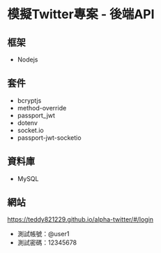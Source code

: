 # 模擬Twitter專案 - 後端API
## 框架
- Nodejs
## 套件
- bcryptjs
- method-override
- passport_jwt
- dotenv
- socket.io
- passport-jwt-socketio
## 資料庫
- MySQL

## 網站
https://teddy821229.github.io/alpha-twitter/#/login
- 測試帳號：@user1
- 測試密碼：12345678
